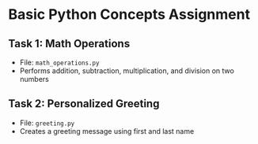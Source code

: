# Basic Python Concepts Assignment

## Task 1: Math Operations
- File: `math_operations.py`
- Performs addition, subtraction, multiplication, and division on two numbers

## Task 2: Personalized Greeting
- File: `greeting.py`
- Creates a greeting message using first and last name


